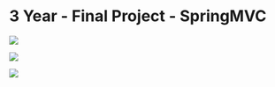 # 3 Year - Final Project - SpringMVC


![](https://github.com/alexpt2000gmit/3Year_Project_SpringMVC_Manage_Dashboard/blob/master/screenshot/login.png)

![](https://github.com/alexpt2000gmit/3Year_Project_SpringMVC_Manage_Dashboard/blob/master/screenshot/invoices.png)

![](https://github.com/alexpt2000gmit/3Year_Project_SpringMVC_Manage_Dashboard/blob/master/screenshot/newInvoice.png)
